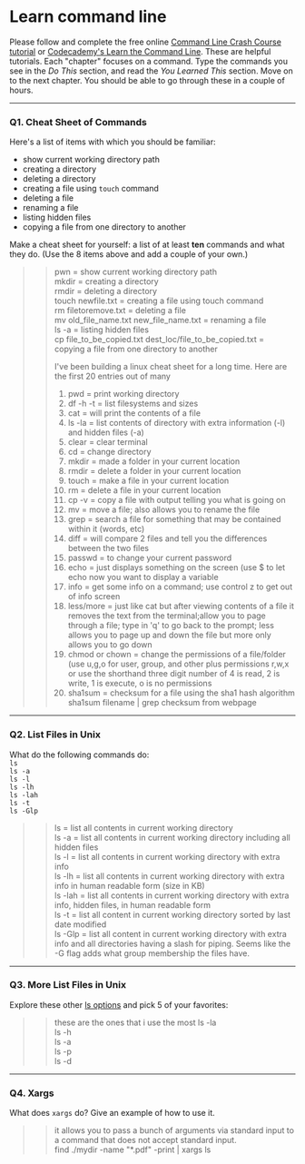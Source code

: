 # Learn command line

Please follow and complete the free online [Command Line Crash Course
tutorial](https://web.archive.org/web/20160708171659/http://cli.learncodethehardway.org/book/) or [Codecademy's Learn the Command Line](https://www.codecademy.com/learn/learn-the-command-line). These are helpful tutorials. Each "chapter" focuses on a command. Type the commands you see in the _Do This_ section, and read the _You Learned This_ section. Move on to the next chapter. You should be able to go through these in a couple of hours.

---

### Q1.  Cheat Sheet of Commands  

Here's a list of items with which you should be familiar:  
* show current working directory path
* creating a directory
* deleting a directory
* creating a file using `touch` command
* deleting a file
* renaming a file
* listing hidden files
* copying a file from one directory to another

Make a cheat sheet for yourself: a list of at least **ten** commands and what they do.  (Use the 8 items above and add a couple of your own.)  

> > pwn = show current working directory path  
> > mkdir = creating a directory  
> > rmdir = deleting a directory  
> > touch newfile.txt = creating a file using touch command  
> > rm filetoremove.txt = deleting a file  
> > mv old_file_name.txt new_file_name.txt = renaming a file  
> > ls -a = listing hidden files  
> > cp file_to_be_copied.txt dest_loc/file_to_be_copied.txt = copying a file from one directory to another  
> > 
> > 
> > I've been building a linux cheat sheet for a long time.  Here are the first 20 entries out of many  
> > 1)  pwd = print working directory  
> > 2)  df -h -t = list filesystems and sizes  
> > 3)  cat = will print the contents of a file  
> > 4)  ls -la = list contents of directory with extra information (-l) and hidden files (-a)  
> > 5)  clear = clear terminal  
> > 6)  cd = change directory  
> > 7)  mkdir = made a folder in your current location  
> > 8)  rmdir = delete a folder in your current location  
> > 9)  touch = make a file in your current location  
> > 10) rm = delete a file in your current location  
> > 11) cp -v = copy a file with output telling you what is going on  
> > 12) mv = move a file; also allows you to rename the file  
> > 13) grep = search a file for something that may be contained within it (words, etc)  
> > 14) diff = will compare 2 files and tell you the differences between the two files  
> > 15) passwd = to change your current password  
> > 16) echo = just displays something on the screen (use $ to let echo now you want to display a variable  
> > 17) info = get some info on a command; use control z to get out of info screen  
> > 18) less/more = just like cat but after viewing contents of a file it removes the text from the terminal;allow you to page through a file; type in 'q' to go back to the prompt; less allows you to page up and down the file but more only allows you to go down  
> > 19) chmod or chown = change the permissions of a file/folder (use u,g,o for user, group, and other plus permissions r,w,x or use the shorthand three digit number of 4 is read, 2 is write, 1 is execute, o is no permissions  
> > 20) sha1sum = checksum for a file using the sha1 hash algorithm sha1sum filename | grep checksum from webpage  

---

### Q2.  List Files in Unix   

What do the following commands do:  
`ls`  
`ls -a`  
`ls -l`  
`ls -lh`  
`ls -lah`  
`ls -t`  
`ls -Glp`  

> > ls = list all contents in current working directory  
> > ls -a = list all contents in current working directory including all hidden files  
> > ls -l = list all contents in current working directory with extra info  
> > ls -lh = list all contents in current working directory with extra info in human readable form (size in KB)  
> > ls -lah = list all contents in current working directory with extra info, hidden files, in human readable form  
> > ls -t = list all content in current working directory sorted by last date modified  
> > ls -Glp = list all content in current working directory with extra info and all directories having a slash for piping. Seems like the -G flag adds what group membership the files have.  
---

### Q3.  More List Files in Unix  

Explore these other [ls options](http://www.techonthenet.com/unix/basic/ls.php) and pick 5 of your favorites:

> > these are the ones that i use the most
> > ls -la  
> > ls -h  
> > ls -a  
> > ls -p  
> > ls -d  

---

### Q4.  Xargs   

What does `xargs` do? Give an example of how to use it.

> > it allows you to pass a bunch of arguments via standard input to a command that does not accept standard input.  
> > find ./mydir -name "*.pdf" -print | xargs ls  

 

